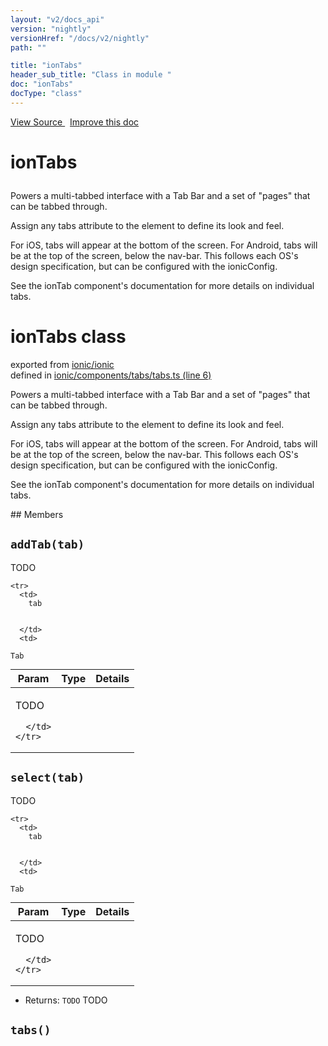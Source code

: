 ```yaml
---
layout: "v2/docs_api"
version: "nightly"
versionHref: "/docs/v2/nightly"
path: ""

title: "ionTabs"
header_sub_title: "Class in module "
doc: "ionTabs"
docType: "class"
---
```



<div class="improve-docs">
  <a href='http://github.com/driftyco/ionic2/tree/master/ionic/components/tabs/tabs.ts#L5'>
    View Source
  </a>
  &nbsp;
  <a href='http://github.com/driftyco/ionic2/edit/master/ionic/components/tabs/tabs.ts#L5'>
    Improve this doc
  </a>
</div>




<h1 class="api-title">

  ionTabs



</h1>





Powers a multi-tabbed interface with a Tab Bar and a set of "pages" that can be tabbed through.

Assign any tabs attribute to the element to define its look and feel.

For iOS, tabs will appear at the bottom of the screen. For Android, tabs will be at the top of the screen, below the nav-bar. This follows each OS's design specification, but can be configured with the ionicConfig.

See the ionTab component's documentation for more details on individual tabs.

<h1 class="class export">ionTabs <span class="type">class</span></h1>
<p class="module">exported from <a href='undefined'>ionic/ionic</a><br/>
defined in <a href="https://github.com/driftyco/ionic2/tree/master/ionic/components/tabs/tabs.ts#L6-L146">ionic/components/tabs/tabs.ts (line 6)</a>
</p>
<p><p>Powers a multi-tabbed interface with a Tab Bar and a set of &quot;pages&quot; that can be tabbed through.</p>
<p>Assign any tabs attribute to the element to define its look and feel.</p>
<p>For iOS, tabs will appear at the bottom of the screen. For Android, tabs will be at the top of the screen, below the nav-bar. This follows each OS&#39;s design specification, but can be configured with the ionicConfig.</p>
<p>See the ionTab component&#39;s documentation for more details on individual tabs.</p>
</p>
## Members

<div id="addTab"></div>
<h2>
  <code>addTab(tab)</code>

</h2>

TODO



<table class="table" style="margin:0;">
  <thead>
    <tr>
      <th>Param</th>
      <th>Type</th>
      <th>Details</th>
    </tr>
  </thead>
  <tbody>
    
    <tr>
      <td>
        tab
        
        
      </td>
      <td>
        
  <code>Tab</code>
      </td>
      <td>
        <p>TODO</p>

        
      </td>
    </tr>
    
  </tbody>
</table>









<div id="select"></div>
<h2>
  <code>select(tab)</code>

</h2>

TODO



<table class="table" style="margin:0;">
  <thead>
    <tr>
      <th>Param</th>
      <th>Type</th>
      <th>Details</th>
    </tr>
  </thead>
  <tbody>
    
    <tr>
      <td>
        tab
        
        
      </td>
      <td>
        
  <code>Tab</code>
      </td>
      <td>
        <p>TODO</p>

        
      </td>
    </tr>
    
  </tbody>
</table>






* Returns: 
  <code>TODO</code> TODO




<div id="tabs"></div>
<h2>
  <code>tabs()</code>

</h2>













